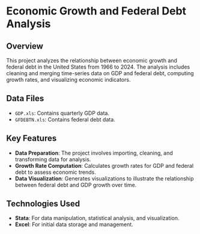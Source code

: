 # Economic Growth and Federal Debt Analysis

## Overview
This project analyzes the relationship between economic growth and federal debt in the United States from 1966 to 2024. The analysis includes cleaning and merging time-series data on GDP and federal debt, computing growth rates, and visualizing economic indicators.

## Data Files
- `GDP.xls`: Contains quarterly GDP data.
- `GFDEBTN.xls`: Contains federal debt data.

## Key Features
- **Data Preparation**: The project involves importing, cleaning, and transforming data for analysis.
- **Growth Rate Computation**: Calculates growth rates for GDP and federal debt to assess economic trends.
- **Data Visualization**: Generates visualizations to illustrate the relationship between federal debt and GDP growth over time.

## Technologies Used
- **Stata**: For data manipulation, statistical analysis, and visualization.
- **Excel**: For initial data storage and management.
